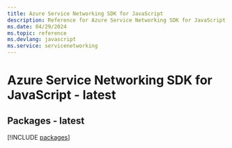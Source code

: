 ```yaml
---
title: Azure Service Networking SDK for JavaScript
description: Reference for Azure Service Networking SDK for JavaScript
ms.date: 04/29/2024
ms.topic: reference
ms.devlang: javascript
ms.service: servicenetworking
---
```

# Azure Service Networking SDK for JavaScript - latest
## Packages - latest
[!INCLUDE [packages](service-networking-index.md)]